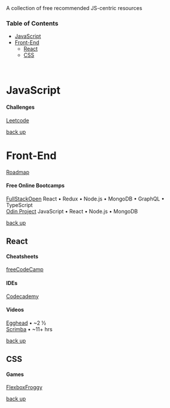 <div hidden id="top"></div>
A collection of free recommended JS-centric resources 

### Table of Contents

* [JavaScript](#javascript)
* [Front-End](#front-end)
  * [React](#react)
  * [CSS](#css)

<br>

# JavaScript

#### Challenges
[Leetcode](https://leetcode.com/)

<p align="left"><a href="#top">back up</a></p>
 
# Front-End
[Roadmap](https://roadmap.sh/frontend)

#### Free Online Bootcamps
[FullStackOpen](https://fullstackopen.com/en/)  React • Redux • Node.js • MongoDB • GraphQL • TypeScript <br>
[Odin Project](https://www.theodinproject.com/paths/full-stack-javascript) JavaScript • React • Node.js • MongoDB 

<p align="left"><a href="#top">back up</a></p>

## React

#### Cheatsheets
[freeCodeCamp](https://www-freecodecamp-org.cdn.ampproject.org/c/s/www.freecodecamp.org/news/the-react-cheatsheet/amp/#react-elements)

#### IDEs
[Codecademy](https://www.codecademy.com/learn/react-101)

#### Videos
[Egghead](https://egghead.io/courses/the-beginner-s-guide-to-react) • ~2 ½ <br>
[Scrimba](https://scrimba.com/learn/learnreact) • ~11+ hrs

<p align="left"><a href="#top">back up</a></p>

## CSS

#### Games
[FlexboxFroggy](https://flexboxfroggy.com/)

<p align="left"><a href="#top">back up</a></p>

